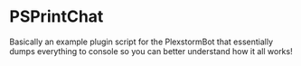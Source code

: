 # PSPrintChat
Basically an example plugin script for the PlexstormBot that essentially dumps everything to console so you can better understand how it all works!
